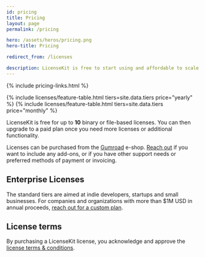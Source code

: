 ```yaml
---
id: pricing
title: Pricing
layout: page
permalink: /pricing

hero: /assets/heros/pricing.png
hero-title: Pricing

redirect_from: /licenses

description: LicenseKit is free to start using and affordable to scale.
---
```


{% include pricing-links.html %}

{% include licenses/feature-table.html tiers=site.data.tiers price="yearly" %}
{% include licenses/feature-table.html tiers=site.data.tiers price="monthly" %}

LicenseKit is free for up to **10** binary or file-based licenses. You can then upgrade to a paid plan once you need more licenses or additional functionality.

Licenses can be purchased from the [Gumroad]({{site.gumroad_url}}) e-shop. [Reach out](mailto:{{site.email}}?subject=LicenseKit%20License) if you want to include any add-ons, or if you have other support needs or preferred methods of payment or invoicing.




## Enterprise Licenses

The standard tiers are aimed at indie developers, startups and small businesses. For companies and organizations with more than $1M USD in annual proceeds, [reach out for a custom plan](mailto:{{site.email}}?subject=LicenseKit%20License).


## License terms

By purchasing a LicenseKit license, you acknowledge and approve the [license terms & conditions](/terms-and-conditions).